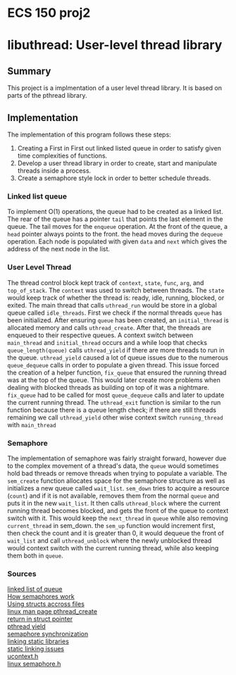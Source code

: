 # ECS 150 proj2

# libuthread: User-level thread library
## Summary
This project is a implmentation of a user level thread library. It is based on
parts of the pthread library.
## Implementation
The implementation of this program follows these steps:
1. Creating a First in First out linked listed queue  in order to satisfy given
   time complexities of functions.
2. Develop a user thread library in order to create, start and manipulate
   threads inside a process.
3. Create a semaphore style lock in order to better schedule threads.


### Linked list queue
To implement O(1) operations, the queue had to be created as a linked list. The
rear of the queue has a pointer `tail` that points the last element in the
queue. The tail moves for the `enqueue` operation. At the front of the queue, a
`head` pointer always points to the front. the head moves during the `dequeue`
operation. Each node is populated with given `data` and `next` which gives the
address of the next node in the list.
### User Level Thread
The thread control block kept track of `context`, `state`, `func`, `arg`, and
`top_of_stack`. The `context` was used to switch between threads. The `state`
would keep track of whether the thread is: ready, idle, running, blocked, or
exited. The main thread that calls `uthread_run` would be store in a global
queue called `idle_threads`. First we check if the normal threads `queue` has
been initialized. After ensuring `queue` has been created, an `initial_thread`
is allocated memory and calls `uthread_create`. After that, the threads are
enqueued to their respective queues. A context switch between `main_thread` and
`initial_thread` occurs and a while loop that checks `queue_length(queue)` calls
`uthread_yield` if there are more threads to run in the queue. `uthread_yield`
caused a lot of queue issues due to the numerous `queue_dequeue` calls in order
to populate a given thread. This issue forced the creation of a helper function,
`fix_queue` that ensured the running thread was at the top of the queue. This
would later create more problems when dealing with blocked threads as building
on top of it was a nightmare. `fix_queue` had to be called for most
`queue_dequeue` calls and later to update the current running thread. The
`uthread_exit` function is similar to the run function because there is a queue
length check; if there are still threads remaining we call `uthread_yield` other
wise context switch `running_thread` with `main_thread`
### Semaphore
The implementation of semaphore was fairly straight forward, however due to the
complex movement of a thread's data, the `queue` would sometimes hold bad
threads or remove threads when trying to populate a variable. The `sem_create`
function allocates space for the semaphore structure as well as initializes a
new queue called `wait_list`. `sem_down` tries to acquire a resource (`count`)
and if it is not available, removes them from the normal `queue` and puts it in
the new `wait_list`. It then calls `uthread_block` where the current running
thread becomes blocked, and gets the front of the queue to context switch with
it. This would keep the `next_thread` in `queue` while also removing
`current_thread` in sem_down. the `sem_up` function would increment first, then
check the count and it is greater than 0, it would dequeue the front of
`wait_list` and call `uthread_unblock` where the newly unblocked thread would
context switch with the current running thread, while also keeping them both in
`queue`.


### Sources

[linked list of queue](https://www.youtube.com/watch?v=A5_XdiK4J8A&ab_channel=mycodeschool)<br />
[How semaphores work](https://youtu.be/ukM_zzrIeXs)<br />
[Using structs accross files](https://stackoverflow.com/questions/3041797/how-to-use-a-defined-struct-from-another-source-file)<br />
[linux man page pthread_create](https://man7.org/linux/man-pages/man3/pthread_create.3.html)<br />
[return in struct pointer](https://stackoverflow.com/questions/34377423/c-return-struct-pointer)<br />
[pthread yield](https://stackoverflow.com/questions/65380997/how-does-the-function-pthread-yield-work)<br />
[semaphore synchronization](https://www.geeksforgeeks.org/semaphores-in-process-synchronization/)<br />
[linking static libraries](https://tldp.org/HOWTO/Program-Library-HOWTO/static-libraries.html)<br />
[static linking issues](https://stackoverflow.com/questions/20962152/static-library-linking-issues-no-reference-to-main-or-no-reference)<br />
[ucontext.h](https://pubs.opengroup.org/onlinepubs/7908799/xsh/ucontext.h.html)<br />
[linux semaphore.h](https://github.com/torvalds/linux/blob/master/include/linux/semaphore.h)<br />
